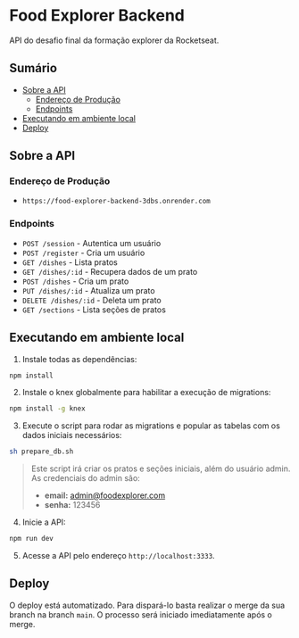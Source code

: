 # Food Explorer Backend

API do desafio final da formação explorer da Rocketseat.

## Sumário
- [Sobre a API](#sobre-a-api)
  - [Endereço de Produção](#endereço-de-produção)
  - [Endpoints](#endpoints)
- [Executando em ambiente local](#executando-em-ambiente-local)
- [Deploy](#deploy)

## Sobre a API
### Endereço de Produção
- `https://food-explorer-backend-3dbs.onrender.com`
### Endpoints
- `POST /session` -  Autentica um usuário
- `POST /register` - Cria um usuário
- `GET /dishes` - Lista pratos
- `GET /dishes/:id` - Recupera dados de um prato
- `POST /dishes` - Cria um prato
- `PUT /dishes/:id` - Atualiza um prato
- `DELETE /dishes/:id` - Deleta um prato
- `GET /sections` - Lista seções de pratos

## Executando em ambiente local
1. Instale todas as dependências:
```bash
npm install
```

2. Instale o knex globalmente para habilitar a execução de migrations:
```bash
npm install -g knex
```

3. Execute o script para rodar as migrations e popular as tabelas com os dados iniciais necessários:
```bash
sh prepare_db.sh
```
> Este script irá criar os pratos e seções iniciais, além do usuário admin. As credenciais do admin são:
> - **email:** admin@foodexplorer.com
> - **senha:** 123456

4. Inicie a API:
```bash
npm run dev
```

5. Acesse a API pelo endereço `http://localhost:3333`.

## Deploy
O deploy está automatizado. Para dispará-lo basta realizar o merge da sua branch na branch `main`. O processo será iniciado imediatamente após o merge.